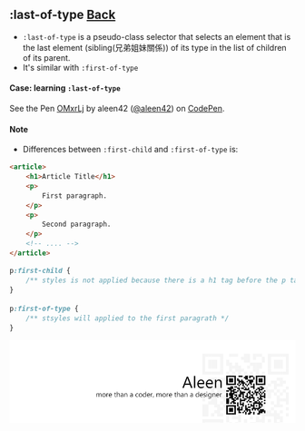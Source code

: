 ## :last-of-type [**Back**](./../pseudoClass.md)

- `:last-of-type` is a pseudo-class selector that selects an element that is the last element (sibling(兄弟姐妹關係)) of its type in the list of children of its parent.
- It's similar with `:first-of-type`

#### Case: learning `:last-of-type`

<p data-height="266" data-theme-id="21735" data-slug-hash="OMxrLj" data-default-tab="result" data-user="aleen42" class='codepen'>See the Pen <a href='http://codepen.io/aleen42/pen/OMxrLj/'>OMxrLj</a> by aleen42 (<a href='http://codepen.io/aleen42'>@aleen42</a>) on <a href='http://codepen.io'>CodePen</a>.</p>
<script async src="//assets.codepen.io/assets/embed/ei.js"></script>

#### Note

- Differences between `:first-child` and `:first-of-type` is:

```html
<article>
    <h1>Article Title</h1>
    <p>
        First paragraph.
    </p>
    <p>
        Second paragraph.
    </p>
    <!-- .... -->
</article>
```

```css
p:first-child {
    /** styles is not applied because there is a h1 tag before the p tag */
}

p:first-of-type {
    /** stsyles will applied to the first paragrath */
}
```

<a href="http://aleen42.github.io/" target="_blank" ><img src="./../../../pic/tail.gif"></a>
